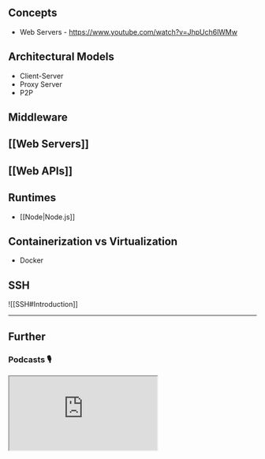 ## Concepts

- Web Servers - https://www.youtube.com/watch?v=JhpUch6lWMw

## Architectural Models

- Client-Server
- Proxy Server
- P2P

## Middleware

## [[Web Servers]]

## [[Web APIs]]

## Runtimes

- [[Node|Node.js]]

## Containerization vs Virtualization

- Docker

## SSH

![[SSH#Introduction]]


---
## Further

### Podcasts 🎙

<iframe src='https://podverse.fm/embed/player?episodeId=R9P9_oPJ1_8' title='Podverse Embed Player' class='pv-embed-player'>Syntax - Hosting &amp; Servers — Heroku, Now, Galaxy, Digital Ocean, Linode, Docker, Netlify and more!</iframe>
